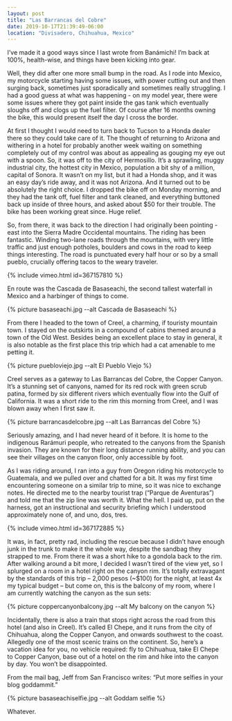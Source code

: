 ```yaml
---
layout: post
title: "Las Barrancas del Cobre"
date: 2019-10-17T21:39:49-06:00
location: "Divisadero, Chihuahua, Mexico"
---
```


I’ve made it a good ways since I last wrote from Banámichi! I’m back at 100%, health-wise, and things have been kicking into gear.

Well, they did after one more small bump in the road. As I rode into Mexico, my motorcycle starting having some issues, with power cutting out and then surging back, sometimes just sporadically and sometimes really struggling. I had a good guess at what was happening - on my model year, there were some issues where they got paint inside the gas tank which eventually sloughs off and clogs up the fuel filter. Of course after 16 months owning the bike, this would present itself the day I cross the border.

At first I thought I would need to turn back to Tucson to a Honda dealer there so they could take care of it. The thought of returning to Arizona and withering in a hotel for probably another week waiting on something completely out of my control was about as appealing as gouging my eye out with a spoon. So, it was off to the city of Hermosillo. It’s a sprawling, muggy industrial city, the hottest city in Mexico, population a bit shy of a million, capital of Sonora. It wasn’t on my list, but it had a Honda shop, and it was an easy day’s ride away, and it was not Arizona. And it turned out to be absolutely the right choice. I dropped the bike off on Monday morning, and they had the tank off, fuel filter and tank cleaned, and everything buttoned back up inside of three hours, and asked about $50 for their trouble. The bike has been working great since. Huge relief.

So, from there, it was back to the direction I had originally been pointing - east into the Sierra Madre Occidental mountains. The riding has been fantastic. Winding two-lane roads through the mountains, with very little traffic and just enough potholes, boulders and cows in the road to keep things interesting. The road is punctuated every half hour or so by a small pueblo, crucially offering tacos to the weary traveler.

{% include vimeo.html id=367157810 %}

En route was the Cascada de Basaseachi, the second tallest waterfall in Mexico and a harbinger of things to come.

{% picture basaseachi.jpg --alt Cascada de Basaseachi %}

From there I headed to the town of Creel, a charming, if touristy mountain town. I stayed on the outskirts in a compound of cabins themed around a town of the Old West. Besides being an excellent place to stay in general, it is also notable as the first place this trip which had a cat amenable to me petting it.

{% picture puebloviejo.jpg --alt El Pueblo Viejo %}

Creel serves as a gateway to Las Barrancas del Cobre, the Copper Canyon. It’s a stunning set of canyons, named for its red rock with green scrub patina, formed by six different rivers which eventually flow into the Gulf of California. It was a short ride to the rim this morning from Creel, and I was blown away when I first saw it.

{% picture barrancasdelcobre.jpg --alt Las Barrancas del Cobre %}

Seriously amazing, and I had never heard of it before. It is home to the indigenous  Rarámuri people, who retreated to the canyons from the Spanish invasion. They are known for their long distance running ability, and you can see their villages on the canyon floor, only accessible by foot.

As I was riding around, I ran into a guy from Oregon riding his motorcycle to Guatemala, and we pulled over and chatted for a bit. It was my first time encountering someone on a similar trip to mine, so it was nice to exchange notes. He directed me to the nearby tourist trap (“Parque de Aventuras”) and told me that the zip line was worth it. What the hell. I paid up, put on the harness, got an instructional and security briefing which I understood approximately none of, and uno, dos, tres.

{% include vimeo.html id=367172885 %}

It was, in fact, pretty rad, including the rescue because I didn’t have enough junk in the trunk to make it the whole way, despite the sandbag they strapped to me. From there it was a short hike to a gondola back to the rim. After walking around a bit more, I decided I wasn’t tired of the view yet, so I splurged on a room in a hotel right on the canyon rim. It’s totally extravagant by the standards of this trip – 2,000 pesos (~$100) for the night, at least 4x my typical budget – but come on, this is the balcony of my room, where I am currently watching the canyon as the sun sets:

{% picture coppercanyonbalcony.jpg --alt My balcony on the canyon %}

Incidentally, there is also a train that stops right across the road from this hotel (and also in Creel). It’s called El Chepe, and it runs from the city of Chihuahua, along the Copper Canyon, and onwards southwest to the coast. Allegedly one of the most scenic trains on the continent. So, here’s a vacation idea for you, no vehicle required: fly to Chihuahua, take El Chepe to Copper Canyon, base out of a hotel on the rim and hike into the canyon by day. You won’t be disappointed.

From the mail bag, Jeff from San Francisco writes: “Put more selfies in your blog goddammit.”

{% picture basaseachiselfie.jpg --alt Goddam selfie %}

Whatever.